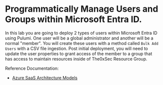 
# Programmatically Manage Users and Groups within Microsoft Entra ID.



In this lab you are going to deploy 2 types of users within Microsoft Entra ID using Pulumi. One user will be a global administrator and another will be a normal "member". You will create these users with a method called `Bulk Add Users`  with a CSV file ingestion. Post initial deployment, you will need to update the user properties to grant access of the member to a group that has access to maintain resources inside of The0xSec Resource Group.



Reference Documentation:

- [﻿Azure SaaS Architecture Models](https://docs.microsoft.com/en-us/azure/architecture/solution-ideas/articles/multi-tenant-saas-architecture) 


